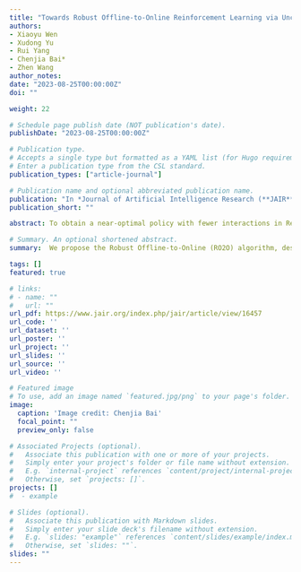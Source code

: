 ```yaml
---
title: "Towards Robust Offline-to-Online Reinforcement Learning via Uncertainty and Smoothness."
authors:
- Xiaoyu Wen
- Xudong Yu
- Rui Yang
- Chenjia Bai*
- Zhen Wang
author_notes:
date: "2023-08-25T00:00:00Z"
doi: ""

weight: 22

# Schedule page publish date (NOT publication's date).
publishDate: "2023-08-25T00:00:00Z"

# Publication type.
# Accepts a single type but formatted as a YAML list (for Hugo requirements).
# Enter a publication type from the CSL standard.
publication_types: ["article-journal"]

# Publication name and optional abbreviated publication name.
publication: "In *Journal of Artificial Intelligence Research (**JAIR**)*, 2023"
publication_short: ""

abstract: To obtain a near-optimal policy with fewer interactions in Reinforcement Learning (RL), a promising approach involves the combination of offline RL, which enhances sample efficiency by leveraging offline datasets, and online RL, which explores informative transitions by interacting with the environment. Offline-to-Online RL provides a paradigm for improving an offline-trained agent within limited online interactions. However, due to the significant distribution shift between online experiences and offline data, most offline RL algorithms suffer from performance drops and fail to achieve stable policy improvement in offline-to-online adaptation. To address this problem, we propose the Robust Offlineto-Online (RO2O) algorithm, designed to enhance offline policies through uncertainty and smoothness, and to mitigate the performance drop in online adaptation. Specifically, RO2O incorporates Q-ensemble for uncertainty penalty and adversarial samples for policy and value smoothness, which enable RO2O to maintain a consistent learning procedure in online adaptation without requiring special changes to the learning objective. Theoretical analyses in linear MDPs demonstrate that the uncertainty and smoothness lead to tighter optimality bound in offline-to-online against distribution shift. Experimental results illustrate the superiority of RO2O in facilitating stable offline-to-online learning and achieving significant improvement with limited online interactions.

# Summary. An optional shortened abstract.
summary:  We propose the Robust Offline-to-Online (RO2O) algorithm, designed to enhance offline policies through uncertainty and smoothness, and to mitigate the performance drop in online adaptation.

tags: [] 
featured: true

# links:
# - name: ""
#   url: ""
url_pdf: https://www.jair.org/index.php/jair/article/view/16457
url_code: ''
url_dataset: ''
url_poster: ''
url_project: ''
url_slides: ''
url_source: ''
url_video: ''

# Featured image
# To use, add an image named `featured.jpg/png` to your page's folder. 
image:
  caption: 'Image credit: Chenjia Bai'
  focal_point: ""
  preview_only: false

# Associated Projects (optional).
#   Associate this publication with one or more of your projects.
#   Simply enter your project's folder or file name without extension.
#   E.g. `internal-project` references `content/project/internal-project/index.md`.
#   Otherwise, set `projects: []`.
projects: []
#  - example

# Slides (optional).
#   Associate this publication with Markdown slides.
#   Simply enter your slide deck's filename without extension.
#   E.g. `slides: "example"` references `content/slides/example/index.md`.
#   Otherwise, set `slides: ""`.
slides: ""
---
```

